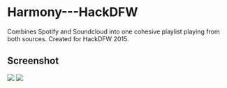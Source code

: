 # Harmony---HackDFW
Combines Spotify and Soundcloud into one cohesive playlist playing from both sources. Created for HackDFW 2015.

## Screenshot
<img src="http://challengepost-s3-challengepost.netdna-ssl.com/photos/production/software_photos/000/222/885/datas/gallery.jpg"/>


<img src="http://challengepost-s3-challengepost.netdna-ssl.com/photos/production/software_photos/000/222/883/datas/gallery.jpg"/>
